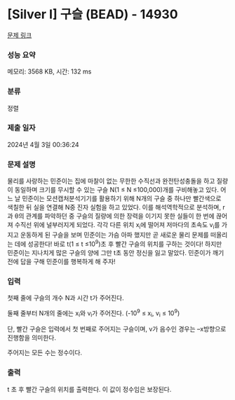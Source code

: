 # [Silver I] 구슬 (BEAD) - 14930 

[문제 링크](https://www.acmicpc.net/problem/14930) 

### 성능 요약

메모리: 3568 KB, 시간: 132 ms

### 분류

정렬

### 제출 일자

2024년 4월 3일 00:36:24

### 문제 설명

<p>물리를 사랑하는 민준이는 집에 마찰이 없는 무한한 수직선과 완전탄성충돌을 하고 질량이 동일하며 크기를 무시할 수 있는 구슬 N(1 ≤ N ≤100,000)개를 구비해놓고 있다. 어느 날 민준이는 모션캡처분석기기를 활용하기 위해 N개의 구슬 중 하나만 빨간색으로 색칠한 뒤 실을 연결해 N중 진자 실험을 하고 있었다. 이를 해석역학적으로 분석하며, r과 θ의 관계를 파악하던 중 구슬의 질량에 의한 장력을 이기지 못한 실들이 한 번에 끊어져 수직선 위에 널부러지게 되었다. 각각 다른 위치 x<sub>i</sub>에 떨어져 저마다의 초속도 v<sub>i</sub>를 가지고 운동하게 된 구슬을 보며 민준이는 가슴 아파 했지만 곧 새로운 물리 문제를 떠올리는 데에 성공한다! 바로 t(1 ≤ t ≤10<sup>9</sup>)초 후 빨간 구슬의 위치를 구하는 것이다! 하지만 민준이는 지나치게 많은 구슬의 양에 그만 t초 동안 정신을 잃고 말았다. 민준이가 깨기 전에 답을 구해 민준이를 행복하게 해 주자!</p>

### 입력 

 <p>첫째 줄에 구슬의 개수 N과 시간 t가 주어진다.</p>

<p>둘째 줄부터 N개의 줄에는 x<sub>i</sub>와 v<sub>i</sub>가 주어진다. (-10<sup>9</sup> ≤ x<sub>i</sub>, v<sub>i</sub> ≤ 10<sup>9</sup>)</p>

<p>단, 빨간 구슬은 입력에서 첫 번째로 주어지는 구슬이며, v가 음수인 경우는 –x방향으로 진행함을 의미한다.</p>

<p>주어지는 모든 수는 정수이다.</p>

### 출력 

 <p>t 초 후 빨간 구슬의 위치를 출력한다. 이 값이 정수임은 보장된다.</p>

